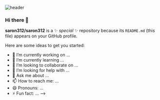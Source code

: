 
![header](https://capsule-render.vercel.app/api?type=waving&color=auto&height=200&section=header&text=Saron%20GitHub!&fontSize=90)

### Hi there 👋
**saron312/saron312** is a ✨ _special_ ✨ repository because its `README.md` (this file) appears on your GitHub profile.

Here are some ideas to get you started:

- 🔭 I’m currently working on ...
- 🌱 I’m currently learning ...
- 👯 I’m looking to collaborate on ...
- 🤔 I’m looking for help with ...
- 💬 Ask me about ...
- 📫 How to reach me: ...
- 😄 Pronouns: ...
- ⚡ Fun fact: ...
-->
